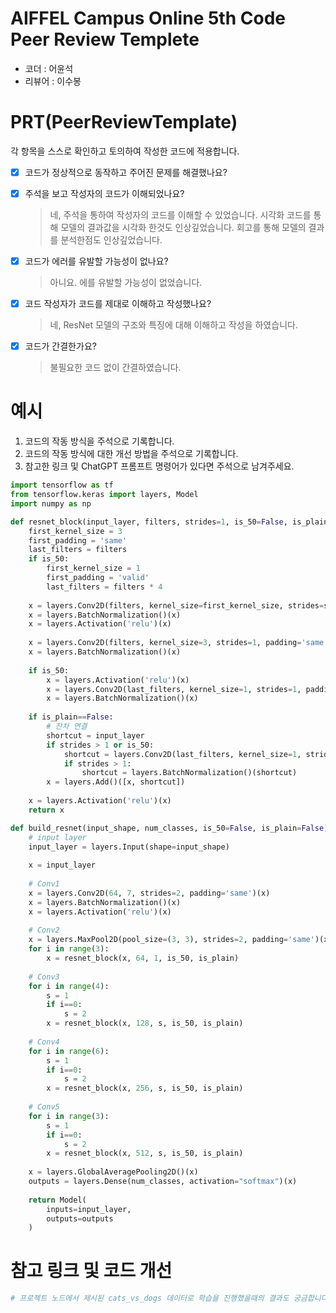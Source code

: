 # AIFFEL Campus Online 5th Code Peer Review Templete
- 코더 : 어윤석
- 리뷰어 : 이수봉


# PRT(PeerReviewTemplate) 
각 항목을 스스로 확인하고 토의하여 작성한 코드에 적용합니다.

- [X] 코드가 정상적으로 동작하고 주어진 문제를 해결했나요?
  
- [X] 주석을 보고 작성자의 코드가 이해되었나요?
  > 네, 주석을 통하여 작성자의 코드를 이해할 수 있었습니다.
  > 시각화 코드를 통해 모델의 결과값을 시각화 한것도 인상깊었습니다.
  > 회고를 통해 모델의 결과를 분석한점도 인상깊었습니다.
- [X] 코드가 에러를 유발할 가능성이 없나요?
  > 아니요. 에를 유발할 가능성이 없었습니다.
- [X] 코드 작성자가 코드를 제대로 이해하고 작성했나요?
  > 네, ResNet 모델의 구조와 특징에 대해 이해하고 작성을 하였습니다.
- [X] 코드가 간결한가요?
  > 불필요한 코드 없이 간결하였습니다.

# 예시
1. 코드의 작동 방식을 주석으로 기록합니다.
2. 코드의 작동 방식에 대한 개선 방법을 주석으로 기록합니다.
3. 참고한 링크 및 ChatGPT 프롬프트 명령어가 있다면 주석으로 남겨주세요.
```python
import tensorflow as tf
from tensorflow.keras import layers, Model
import numpy as np 

def resnet_block(input_layer, filters, strides=1, is_50=False, is_plain=False):
    first_kernel_size = 3
    first_padding = 'same'
    last_filters = filters    
    if is_50:
        first_kernel_size = 1
        first_padding = 'valid'
        last_filters = filters * 4
    
    x = layers.Conv2D(filters, kernel_size=first_kernel_size, strides=strides, padding=first_padding)(input_layer)
    x = layers.BatchNormalization()(x)
    x = layers.Activation('relu')(x)
    
    x = layers.Conv2D(filters, kernel_size=3, strides=1, padding='same')(x)
    x = layers.BatchNormalization()(x)
    
    if is_50:
        x = layers.Activation('relu')(x)
        x = layers.Conv2D(last_filters, kernel_size=1, strides=1, padding='valid')(x)
        x = layers.BatchNormalization()(x)
    
    if is_plain==False:
        # 잔차 연결
        shortcut = input_layer
        if strides > 1 or is_50:
            shortcut = layers.Conv2D(last_filters, kernel_size=1, strides=strides, padding=first_padding)(shortcut)
            if strides > 1:
                shortcut = layers.BatchNormalization()(shortcut)    
        x = layers.Add()([x, shortcut])
        
    x = layers.Activation('relu')(x)
    return x

def build_resnet(input_shape, num_classes, is_50=False, is_plain=False):
    # input layer
    input_layer = layers.Input(shape=input_shape)
    
    x = input_layer
        
    # Conv1
    x = layers.Conv2D(64, 7, strides=2, padding='same')(x)
    x = layers.BatchNormalization()(x)
    x = layers.Activation('relu')(x)
        
    # Conv2
    x = layers.MaxPool2D(pool_size=(3, 3), strides=2, padding='same')(x)
    for i in range(3):
        x = resnet_block(x, 64, 1, is_50, is_plain)
    
    # Conv3
    for i in range(4):
        s = 1
        if i==0:
            s = 2
        x = resnet_block(x, 128, s, is_50, is_plain)
    
    # Conv4
    for i in range(6):
        s = 1
        if i==0:
            s = 2
        x = resnet_block(x, 256, s, is_50, is_plain)
        
    # Conv5
    for i in range(3):
        s = 1
        if i==0:
            s = 2
        x = resnet_block(x, 512, s, is_50, is_plain)
    
    x = layers.GlobalAveragePooling2D()(x)
    outputs = layers.Dense(num_classes, activation="softmax")(x)
    
    return Model(
        inputs=input_layer, 
        outputs=outputs
    )
```

# 참고 링크 및 코드 개선
```python
# 프로젝트 노드에서 제시된 cats_vs_dogs 데이터로 학습을 진행했을때의 결과도 궁금합니다.

```